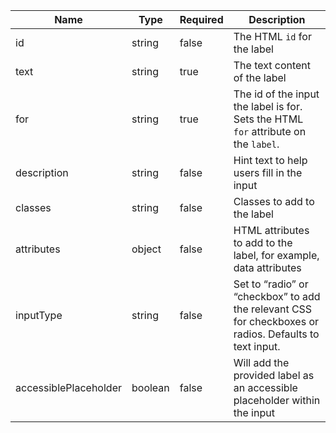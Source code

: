 | Name                  | Type    | Required | Description                                                                                            |
| --------------------- | ------- | -------- | ------------------------------------------------------------------------------------------------------ |
| id                    | string  | false    | The HTML `id` for the label                                                                            |
| text                  | string  | true     | The text content of the label                                                                          |
| for                   | string  | true     | The id of the input the label is for. Sets the HTML `for` attribute on the `label`.                    |
| description           | string  | false    | Hint text to help users fill in the input                                                              |
| classes               | string  | false    | Classes to add to the label                                                                            |
| attributes            | object  | false    | HTML attributes to add to the label, for example, data attributes                                      |
| inputType             | string  | false    | Set to “radio” or “checkbox” to add the relevant CSS for checkboxes or radios. Defaults to text input. |
| accessiblePlaceholder | boolean | false    | Will add the provided label as an accessible placeholder within the input                              |
